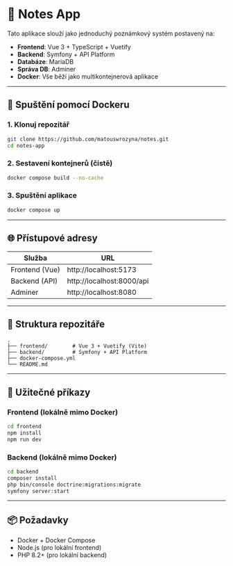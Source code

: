 # 📝 Notes App

Tato aplikace slouží jako jednoduchý poznámkový systém postavený na:

- **Frontend**: Vue 3 + TypeScript + Vuetify
- **Backend**: Symfony + API Platform
- **Databáze**: MariaDB
- **Správa DB**: Adminer
- **Docker**: Vše běží jako multikontejnerová aplikace

---

## 🚀 Spuštění pomocí Dockeru

### 1. Klonuj repozitář

```bash
git clone https://github.com/matouswrozyna/notes.git
cd notes-app
```

### 2. Sestavení kontejnerů (čistě)

```bash
docker compose build --no-cache
```

### 3. Spuštění aplikace

```bash
docker compose up
```

---

## 🌐 Přístupové adresy

| Služba           | URL                                   |
|------------------|----------------------------------------|
| Frontend (Vue)   | http://localhost:5173                 |
| Backend (API)    | http://localhost:8000/api             |
| Adminer          | http://localhost:8080                 |

---

## 🧱 Struktura repozitáře

```
.
├── frontend/        # Vue 3 + Vuetify (Vite)
├── backend/         # Symfony + API Platform
├── docker-compose.yml
└── README.md
```

---

## 🧪 Užitečné příkazy

### Frontend (lokálně mimo Docker)

```bash
cd frontend
npm install
npm run dev
```

### Backend (lokálně mimo Docker)

```bash
cd backend
composer install
php bin/console doctrine:migrations:migrate
symfony server:start
```

---

## 📦 Požadavky

- Docker + Docker Compose
- Node.js (pro lokální frontend)
- PHP 8.2+ (pro lokální backend)
